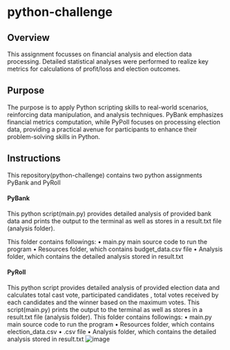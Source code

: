# python-challenge
## Overview
This assignment focusses on financial analysis and election data processing. Detailed statistical analyses were performed to realize key metrics for calculations of profit/loss and election outcomes.
## Purpose
The purpose is to apply Python scripting skills to real-world scenarios, reinforcing data manipulation, and analysis techniques. PyBank emphasizes financial metrics computation, while PyPoll focuses on processing election data, providing a practical avenue for participants to enhance their problem-solving skills in Python.

## Instructions

This repository(python-challenge) contains two python assignments PyBank and PyRoll

#### PyBank 
This python script(main.py) provides detailed analysis of provided bank data and prints the output  to the terminal as well as stores in a result.txt file (analysis folder).

This folder contains followings:
•	main.py  main source code to run the program
•	Resources folder, which contains budget_data.csv file 
•	Analysis folder, which contains the detailed analysis stored in result.txt

#### PyRoll
This python script provides detailed analysis of provided election data and calculates total cast vote, participated candidates , total votes received by each candidates and the winner based on the maximum votes.
This script(main.py) prints the output to the terminal as well as stores in a result.txt file (analysis folder).
This folder contains followings:
•	main.py  main source code to run the program 
•	Resources folder, which contains election_data.csv
•	.csv file 
•	Analysis folder, which contains the detailed analysis stored in result.txt
![image](https://github.com/Ani2587/python-challenge/assets/17106097/9e53bac5-a216-4d45-ad41-40deb5c035c0)
